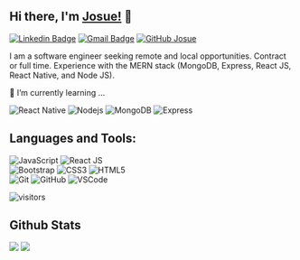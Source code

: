 ## Hi there, I'm [Josue!](https://github.com/mister-josuecedeno) 👋

[![Linkedin Badge](https://img.shields.io/badge/-josuecedeno-blue?style=flat-square&logo=Linkedin&logoColor=white&link=https://www.linkedin.com/in/josuecedeno/)](https://www.linkedin.com/in/josuecedeno/)
[![Gmail Badge](https://img.shields.io/badge/-josuecedeno@gmail.com-c14438?style=flat-square&logo=Gmail&logoColor=white&link=mailto:josuecedeno@gmail.com)](mailto:josuecedeno@gmail.com) [![GitHub Josue](https://img.shields.io/github/followers/mister-josuecedeno?label=follow&style=social)](https://github.com/mister-josuecedeno)


I am a software engineer seeking remote and local opportunities. Contract or full time. Experience with the MERN stack (MongoDB, Express, React JS, React Native, and Node JS).

🌱 I’m currently learning ... 
  
  ![React Native](https://img.shields.io/badge/-ReactNative-black?style=flat-square&logo=react)
  ![Nodejs](https://img.shields.io/badge/-NodeJS-black?style=flat-square&logo=Node.js)
  ![MongoDB](https://img.shields.io/badge/-MongoDB-black?style=flat-square&logo=mongodb)
  ![Express](https://img.shields.io/badge/-Express-black?style=flat-square&logo=express)


## Languages and Tools:
  ![JavaScript](https://img.shields.io/badge/-JavaScript-black?style=flat-square&logo=javascript)
  ![React JS](https://img.shields.io/badge/-ReactJS-black?style=flat-square&logo=react)
<br>
  ![Bootstrap](https://img.shields.io/badge/-Bootstrap-563D7C?style=flat-square&logo=bootstrap)
  ![CSS3](https://img.shields.io/badge/-CSS3-1572B6?style=flat-square&logo=css3)
  ![HTML5](https://img.shields.io/badge/-HTML5-E34F26?style=flat-square&logo=html5&logoColor=white)
<br>
  ![Git](https://img.shields.io/badge/-Git-black?style=flat-square&logo=git)
  ![GitHub](https://img.shields.io/badge/-GitHub-181717?style=flat-square&logo=github)
  ![VSCode](https://img.shields.io/badge/-VS_Code-007ACC?style=flat-square&logo=visual-studio-code)   

![visitors](https://komarev.com/ghpvc/?username=mister-josuecedeno&color=brightgreen)

## Github Stats
<img src="https://github-readme-stats.vercel.app/api?username=mister-josuecedeno&theme=vue&hide_title=true&hide_border=true&show_icons=true&count_private=true&hide=stars,issues" > <img src="https://github-readme-stats.vercel.app/api/top-langs/?username=mister-josuecedeno&layout=compact&theme=vue&hide_title=true&hide_border=true" >

<!--
**mister-josuecedeno/mister-josuecedeno** is a ✨ _special_ ✨ repository because its `README.md` (this file) appears on your GitHub profile.

Here are some ideas to get you started:

- 🔭 I’m currently working on ...
- 🌱 I’m currently learning ...
- 👯 I’m looking to collaborate on ...
- 🤔 I’m looking for help with ...
- 💬 Ask me about ...
- 📫 How to reach me: ...
- 😄 Pronouns: ...
- ⚡ Fun fact: ...
-->
